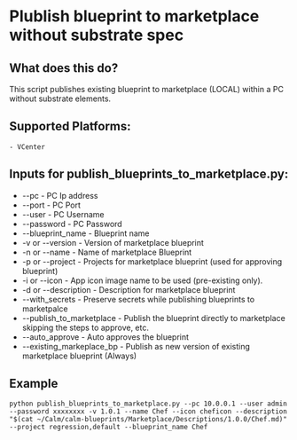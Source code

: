 # Plublish blueprint to marketplace without substrate spec

## What does this do?
This script publishes existing blueprint to marketplace (LOCAL) within a PC without substrate elements.

## Supported Platforms:
    - VCenter

## Inputs for publish_blueprints_to_marketplace.py:
* --pc 						- PC Ip address
* --port 					- PC Port
* --user 					- PC Username
* --password 				- PC Password
* --blueprint_name 			- Blueprint name
* -v or --version 			- Version of marketplace blueprint
* -n or --name 				- Name of marketplace Blueprint
* -p or --project 			- Projects for marketplace blueprint (used for approving blueprint)
* -i or --icon	 			- App icon image name to be used (pre-existing only).
* -d or --description 		- Description for marketplace blueprint
* --with_secrets 			- Preserve secrets while publishing blueprints to marketpalce
* --publish_to_marketplace  - Publish the blueprint directly to marketplace skipping the steps to approve, etc.
* --auto_approve			- Auto approves the blueprint
* --existing_markeplace_bp	- Publish as new version of existing marketplace blueprint (Always)

## Example
```
python publish_blueprints_to_marketplace.py --pc 10.0.0.1 --user admin --password xxxxxxxx -v 1.0.1 --name Chef --icon cheficon --description "$(cat ~/Calm/calm-blueprints/Marketplace/Descriptions/1.0.0/Chef.md)" --project regression,default --blueprint_name Chef
```